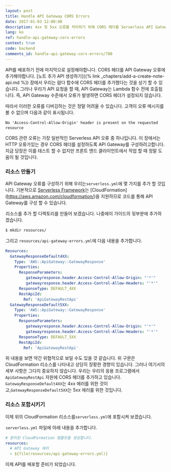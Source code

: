 ```yaml
---
layout: post
title: Handle API Gateway CORS Errors
date: 2017-01-03 12:00:00
description: 4xx 및 5xx 오류를 처리하기 위해 CORS 헤더를 Serverless API Gateway 엔드 포인트에 추가해야합니다. 이것은 우리의 람다 함수가 호출되지 않는 경우를 처리하기위한 것입니다.
lang: ko
ref: handle-api-gateway-cors-errors
context: true
code: backend
comments_id: handle-api-gateway-cors-errors/780
---
```


API를 배포하기 전에 마지막으로 설정해야합니다. CORS 헤더를 API Gateway 오류에 추가해야합니다. [노트 추가 API 생성하기]({% link _chapters/add-a-create-note-api.md %}) 장에서 우리는 람다 함수에 CORS 헤더를 추가했다는 것을 상기 할 수 있습니다. 그러나 우리가 API 요청을 할 때, API Gateway는 Lambda 함수 전에 호출됩니다. 즉, API Gateway 수준에서 오류가 발생하면 CORS 헤더가 설정되지 않습니다.

따라서 이러한 오류를 디버깅하는 것은 정말 어려울 수 있습니다. 고객이 오류 메시지를 볼 수 없으며 다음과 같이 표시됩니다.

```
No 'Access-Control-Allow-Origin' header is present on the requested resource
```

CORS 관련 오류는 가장 일반적인 Serverless API 오류 중 하나입니다. 이 장에서는 HTTP 오류가있는 경우 CORS 헤더를 설정하도록 API Gateway를 구성하려고합니다. 지금 당장은 이를 테스트 할 수 없지만 프론트 엔드 클라이언트에서 작업 할 때 정말 도움이 될 것입니다.

### 리소스 만들기 

API Gateway 오류를 구성하기 위해 우리는`serverless.yml`에 몇 가지를 추가 할 것입니다. 기본적으로 [Serverless Framework](https://serverless.com)는 [CloudFormation] (https://aws.amazon.com/cloudformation/)을 지원하므로 코드를 통해 API Gateway를 구성 할 수 있습니다.

<img class="code-marker" src="/assets/s.png" />리소스를 추가 할 디렉토리를 만들어 보겠습니다. 나중에이 가이드의 뒷부분에 추가하겠습니다.

``` bash
$ mkdir resources/
```

<img class="code-marker" src="/assets/s.png" />그리고 `resources/api-gateway-errors.yml`에 다음 내용을 추가합니다.

``` yml
Resources:
  GatewayResponseDefault4XX:
    Type: 'AWS::ApiGateway::GatewayResponse'
    Properties:
      ResponseParameters:
         gatewayresponse.header.Access-Control-Allow-Origin: "'*'"
         gatewayresponse.header.Access-Control-Allow-Headers: "'*'"
      ResponseType: DEFAULT_4XX
      RestApiId:
        Ref: 'ApiGatewayRestApi'
  GatewayResponseDefault5XX:
    Type: 'AWS::ApiGateway::GatewayResponse'
    Properties:
      ResponseParameters:
         gatewayresponse.header.Access-Control-Allow-Origin: "'*'"
         gatewayresponse.header.Access-Control-Allow-Headers: "'*'"
      ResponseType: DEFAULT_5XX
      RestApiId:
        Ref: 'ApiGatewayRestApi'
```

위 내용을 보면 약간 위협적으로 보일 수도 있을 것 같습니다. 위 구문은 CloudFormation 리소스를 나타내고 상당히 장황한 경향이 있습니다. 그러나 여기서의 세부 사항은 그다지 중요하지 않습니다. 우리는 우리의 응용 프로그램에서`ApiGatewayRestApi` 자원에 CORS 헤더를 추가하고 있습니다. `GatewayResponseDefault4XX`는 4xx 에러를 위한 것이고,`GatewayResponseDefault5XX`는 5xx 에러를 위한 것입니다.

### 리소스 포함시키기 

이제 위의 CloudFormation 리소스를`serverless.yml`에 포함시켜 보겠습니다.

<img class="code-marker" src="/assets/s.png" />`serverless.yml` 파일에 아래 내용을 추가합니다.

``` yml
# 분리된 CloudFormation 템플릿을 생성합니다. 
resources:
  # API Gateway 에러 
  - ${file(resources/api-gateway-errors.yml)}
```

이제 API를 배포할 준비가 되었습니다.
